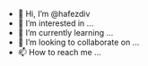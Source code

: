 - 👋 Hi, I’m @hafezdiv
- 👀 I’m interested in ...
- 🌱 I’m currently learning ...
- 💞️ I’m looking to collaborate on ...
- 📫 How to reach me ...

<!---
hafezdiv/hafezdiv is a ✨ special ✨ repository because its `README.md` (this file) appears on your GitHub profile.
You can click the Preview link to take a look at your changes.
--->
